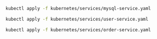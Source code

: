 ```sh
kubectl apply -f kubernetes/services/mysql-service.yaml
```
```sh
kubectl apply -f kubernetes/services/user-service.yaml
```

```sh
kubectl apply -f kubernetes/services/order-service.yaml
```